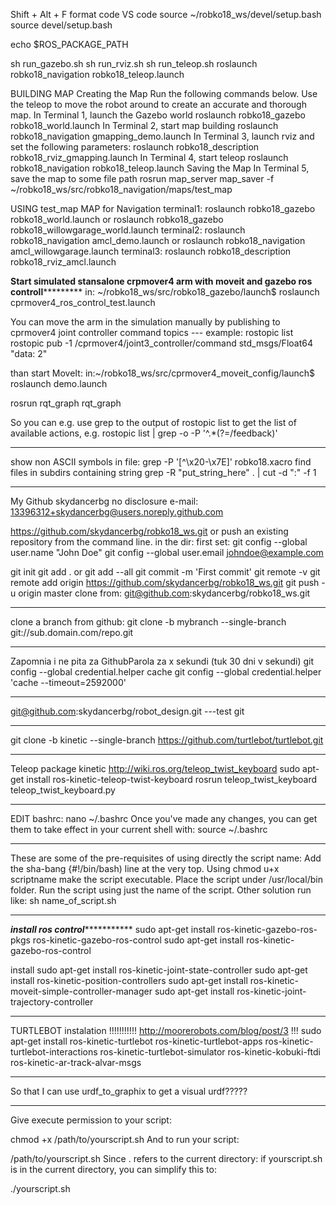 Shift + Alt + F format code VS code
source ~/robko18_ws/devel/setup.bash
source devel/setup.bash

echo $ROS_PACKAGE_PATH


sh run_gazebo.sh
sh run_rviz.sh
sh run_teleop.sh 
roslaunch robko18_navigation robko18_teleop.launch

BUILDING MAP
Creating the Map 
Run the following commands below. Use the teleop to move the robot around to create an accurate and thorough map.
In Terminal 1, launch the Gazebo world
roslaunch robko18_gazebo robko18_world.launch
In Terminal 2, start map building
roslaunch robko18_navigation gmapping_demo.launch
In Terminal 3, launch rviz and set the following parameters:
roslaunch robko18_description robko18_rviz_gmapping.launch
In Terminal 4, start teleop
roslaunch robko18_navigation robko18_teleop.launch
Saving the Map 
In Terminal 5, save the map to some file path
rosrun map_server map_saver -f ~/robko18_ws/src/robko18_navigation/maps/test_map

USING test_map MAP for Navigation
terminal1:
roslaunch robko18_gazebo robko18_world.launch or
roslaunch robko18_gazebo robko18_willowgarage_world.launch 
terminal2:
roslaunch robko18_navigation amcl_demo.launch  or 
roslaunch robko18_navigation amcl_willowgarage.launch
terminal3:
roslaunch robko18_description robko18_rviz_amcl.launch

********Start simulated stansalone crpmover4 arm with moveit and gazebo ros controll*****************
in: ~/robko18_ws/src/robko18_gazebo/launch$ 
roslaunch cprmover4_ros_control_test.launch

You can move the arm in the simulation manually by publishing to cprmover4 joint controller command topics --- example:
rostopic list
rostopic pub -1 /cprmover4/joint3_controller/command std_msgs/Float64 "data: 2"

than start MoveIt:
in:~/robko18_ws/src/cprmover4_moveit_config/launch$ 
roslaunch demo.launch

rosrun rqt_graph rqt_graph

So you can e.g. use grep to the output of rostopic list to get the list of available actions, e.g.
rostopic list | grep -o -P '^.*(?=/feedback)'

*******************************
show non ASCII symbols in file:
grep -P '[^\x20-\x7E]' robko18.xacro
find files in subdirs containing string 
grep -R "put_string_here" . | cut -d ":" -f 1

********************************
My Github skydancerbg no disclosure e-mail: 
13396312+skydancerbg@users.noreply.github.com

https://github.com/skydancerbg/robko18_ws.git
or push an existing repository from the command line. in the dir:
first set:
git config --global user.name "John Doe"
git config --global user.email johndoe@example.com

git init
git add . or git add --all
git commit -m 'First commit'
git remote -v
git remote add origin https://github.com/skydancerbg/robko18_ws.git
git push -u origin master
clone from: 
git@github.com:skydancerbg/robko18_ws.git
*********************
clone a branch from github:
git clone -b mybranch --single-branch git://sub.domain.com/repo.git
*********************
Zapomnia i ne pita za GithubParola za x sekundi (tuk 30 dni v sekundi)
git config --global credential.helper cache
git config --global credential.helper 'cache --timeout=2592000'
*********************
git@github.com:skydancerbg/robot_design.git   ---test git
******************************************
git clone -b kinetic --single-branch https://github.com/turtlebot/turtlebot.git
*************************************
Teleop package kinetic
http://wiki.ros.org/teleop_twist_keyboard
sudo apt-get install ros-kinetic-teleop-twist-keyboard
rosrun teleop_twist_keyboard teleop_twist_keyboard.py
***************************************
EDIT bashrc:
nano ~/.bashrc
Once you've made any changes, you can get them to take effect in your current shell with:
source ~/.bashrc
****************
These are some of the pre-requisites of using directly the script name:
Add the sha-bang {#!/bin/bash) line at the very top.
Using chmod u+x scriptname make the script executable.
Place the script under /usr/local/bin folder.
Run the script using just the name of the script.
Other solution run like:
sh name_of_script.sh
*************************
*******install ros control******************
sudo apt-get install ros-kinetic-gazebo-ros-pkgs ros-kinetic-gazebo-ros-control
sudo apt-get install ros-kinetic-gazebo-ros-control

install 
sudo apt-get install ros-kinetic-joint-state-controller
sudo apt-get install ros-kinetic-position-controllers
sudo apt-get install ros-kinetic-moveit-simple-controller-manager
sudo apt-get install ros-kinetic-joint-trajectory-controller
*************************

TURTLEBOT instalation !!!!!!!!!!! http://moorerobots.com/blog/post/3 !!!
sudo apt-get install ros-kinetic-turtlebot ros-kinetic-turtlebot-apps ros-kinetic-turtlebot-interactions ros-kinetic-turtlebot-simulator ros-kinetic-kobuki-ftdi ros-kinetic-ar-track-alvar-msgs

*********************
So that I can use urdf_to_graphix to get a visual urdf?????
******************************
Give execute permission to your script:

chmod +x /path/to/yourscript.sh
And to run your script:

/path/to/yourscript.sh
Since . refers to the current directory: if yourscript.sh is in the current directory, you can simplify this to:

./yourscript.sh